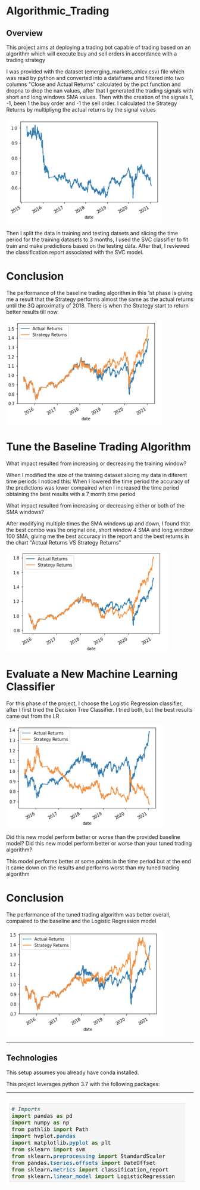 # Algorithmic_Trading

## Overview

This project aims at deploying a trading bot capable of trading based on an algorithm which will execute buy and sell orders in accordance with a trading strategy

I was provided with the dataset (emerging_markets_ohlcv.csv) file which was read by python and converted into a dataframe and filtered into two columns "Close and Actual Returns" calculated by the pct function and dropna to drop the nan values, after that I generated the trading signals with short and long windows SMA values. Then with the creation of the signals 1, -1, been 1 the buy order and -1 the sell order. I calculated the Strategy Returns by multipliyng the actual returns by the signal values

![Algorithmic_trading](images/Strategy_returns.png)

Then I split the data in training and testing datsets and slicing the time period for the training datasets to 3 months, I used the SVC classifier to fit train and make predictions based on the testing data. After that, I reviewed the classification report associated with the SVC model.

# Conclusion 
The performance of the baseline trading algorithm in this 1st phase is giving me a result that the Strategy performs almost the same as the actual returns until the 3Q aproximatly of 2018. There is when the Strategy start to return better results till now.

![Algorithmic_trading](images/svm_plot.png)

# Tune the Baseline Trading Algorithm

What impact resulted from increasing or decreasing the training window?

When I modified the size of the training dataset slicing my data in diferent time periods I noticed this: When I lowered the time period the accuracy of the predictions was lower compaired when I increased the time period obtaining the best results with a 7 month time period  

What impact resulted from increasing or decreasing either or both of the SMA windows?

After modifying multiple times the SMA windows up and down, I found that the best combo was the original one, short window 4 SMA and long window 100 SMA, giving me the best accuracy in the report and the best returns in the chart "Actual Returns VS Strategy Returns"

![Algorithmic_trading](images/7_month_plot.png)

# Evaluate a New Machine Learning Classifier
For this phase of the project, I choose the Logistic Regression classifier, after I first tried the Decision Tree Classifier. I tried both, but the best results came out from the LR

![Algorithmic_trading](images/Decision_tree_plot.png)

Did this new model perform better or worse than the provided baseline model? Did this new model perform better or worse than your tuned trading algorithm?

This model performs better at some points in the time period but at the end it came down on the results and performs worst than my tuned trading algorithm

# Conclusion 

The performance of the tuned trading algorithm was better overall, compaired to the baseline and the Logistic Regression model

![Algorithmic_trading](images/LR_plot.png)

---

## Technologies

This setup assumes you already have conda installed.

This project leverages python 3.7 with the following packages:



---


![Algorithmic_trading](images/imports.png)



